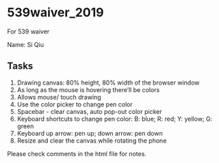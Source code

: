 # 539waiver_2019
For 539 waiver

Name: Si Qiu

## Tasks
1. Drawing canvas: 80% height, 80% width of the browser window
2. As long as the mouse is hovering there’ll be colors
3. Allows mouse/ touch drawing
4. Use the color picker to change pen color
5. Spacebar - clear canvas, auto pop-out color picker
6. Keyboard shortcuts to change pen color: B: blue; R: red; Y: yellow; G: green
7. Keyboard up arrow: pen up; down arrow: pen down
8. Resize and clear the canvas while rotating the phone

Please check comments in the html file for notes. 
